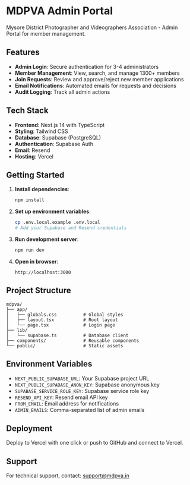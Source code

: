# MDPVA Admin Portal

Mysore District Photographer and Videographers Association - Admin Portal for member management.

## Features

- **Admin Login**: Secure authentication for 3-4 administrators
- **Member Management**: View, search, and manage 1300+ members
- **Join Requests**: Review and approve/reject new member applications
- **Email Notifications**: Automated emails for requests and decisions
- **Audit Logging**: Track all admin actions

## Tech Stack

- **Frontend**: Next.js 14 with TypeScript
- **Styling**: Tailwind CSS
- **Database**: Supabase (PostgreSQL)
- **Authentication**: Supabase Auth
- **Email**: Resend
- **Hosting**: Vercel

## Getting Started

1. **Install dependencies**:
   ```bash
   npm install
   ```

2. **Set up environment variables**:
   ```bash
   cp .env.local.example .env.local
   # Add your Supabase and Resend credentials
   ```

3. **Run development server**:
   ```bash
   npm run dev
   ```

4. **Open in browser**:
   ```
   http://localhost:3000
   ```

## Project Structure

```
mdpva/
├── app/
│   ├── globals.css          # Global styles
│   ├── layout.tsx           # Root layout
│   └── page.tsx             # Login page
├── lib/
│   └── supabase.ts          # Database client
├── components/              # Reusable components
└── public/                  # Static assets
```

## Environment Variables

- `NEXT_PUBLIC_SUPABASE_URL`: Your Supabase project URL
- `NEXT_PUBLIC_SUPABASE_ANON_KEY`: Supabase anonymous key
- `SUPABASE_SERVICE_ROLE_KEY`: Supabase service role key
- `RESEND_API_KEY`: Resend email API key
- `FROM_EMAIL`: Email address for notifications
- `ADMIN_EMAILS`: Comma-separated list of admin emails

## Deployment

Deploy to Vercel with one click or push to GitHub and connect to Vercel.

## Support

For technical support, contact: support@mdpva.in
